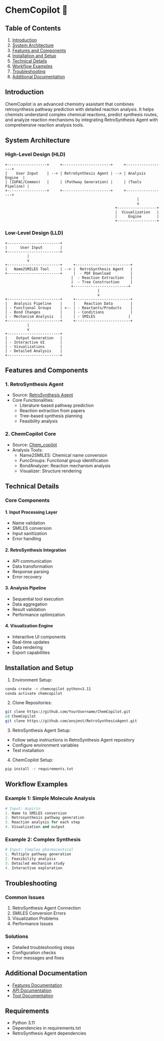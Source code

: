 # ChemCopilot 🧪

## Table of Contents
1. [Introduction](#introduction)
2. [System Architecture](#system-architecture)
3. [Features and Components](#features-and-components)
4. [Installation and Setup](#installation-and-setup)
5. [Technical Details](#technical-details)
6. [Workflow Examples](#workflow-examples)
7. [Troubleshooting](#troubleshooting)
8. [Additional Documentation](#additional-documentation)

## Introduction
ChemCopilot is an advanced chemistry assistant that combines retrosynthesis pathway prediction with detailed reaction analysis. It helps chemists understand complex chemical reactions, predict synthesis routes, and analyze reaction mechanisms by integrating RetroSynthesis Agent with comprehensive reaction analysis tools.

## System Architecture

### High-Level Design (HLD)
```ascii
+------------------+     +----------------------+     +------------------+
|    User Input    | --> | RetroSynthesis Agent | --> | Analysis Engine  |
| (IUPAC/Common)   |     | (Pathway Generation) |     | (Tools Pipeline) |
+------------------+     +----------------------+     +------------------+
                                                            |
                                                            v
                                                  +------------------+
                                                  |  Visualization   |
                                                  |     Engine       |
                                                  +------------------+
```

### Low-Level Design (LLD)
```ascii
+------------------------+
|      User Input        |
+------------------------+
          |
          v
+------------------------+     +-------------------------+
|   Name2SMILES Tool     | --> |  RetroSynthesis Agent   |
+------------------------+     |  - PDF Download         |
                              |  - Reaction Extraction   |
                              |  - Tree Construction     |
                              +-------------------------+
                                          |
                                          v
+------------------------+     +-------------------------+
|   Analysis Pipeline    |     |    Reaction Data        |
| - Functional Groups    | <-- | - Reactants/Products    |
| - Bond Changes         |     | - Conditions            |
| - Mechanism Analysis   |     | - SMILES               |
+------------------------+     +-------------------------+
          |
          v
+------------------------+
|    Output Generation   |
| - Interactive UI       |
| - Visualizations       |
| - Detailed Analysis    |
+------------------------+
```

## Features and Components

### 1. RetroSynthesis Agent
- Source: [RetroSynthesis Agent](https://github.com/anujmst/RetroSynthesisAgent)
- Core Functionalities:
  - Literature-based pathway prediction
  - Reaction extraction from papers
  - Tree-based synthesis planning
  - Feasibility analysis

### 2. ChemCopilot Core
- Source: [Chem_copilot](https://github.com/Mehak-mstack26/Chem_copilot)
- Analysis Tools:
  - Name2SMILES: Chemical name conversion
  - FuncGroups: Functional group identification
  - BondAnalyzer: Reaction mechanism analysis
  - Visualizer: Structure rendering

## Technical Details

### Core Components

#### 1. Input Processing Layer
- Name validation
- SMILES conversion
- Input sanitization
- Error handling

#### 2. RetroSynthesis Integration
- API communication
- Data transformation
- Response parsing
- Error recovery

#### 3. Analysis Pipeline
- Sequential tool execution
- Data aggregation
- Result validation
- Performance optimization

#### 4. Visualization Engine
- Interactive UI components
- Real-time updates
- Data rendering
- Export capabilities

## Installation and Setup

1. Environment Setup:
```bash
conda create -n chemcopilot python=3.11
conda activate chemcopilot
```

2. Clone Repositories:
```bash
git clone https://github.com/YourUsername/ChemCopilot.git
cd ChemCopilot
git clone https://github.com/anujmst/RetroSynthesisAgent.git
```

3. RetroSynthesis Agent Setup:
- Follow setup instructions in RetroSynthesis Agent repository
- Configure environment variables
- Test installation

4. ChemCopilot Setup:
```bash
pip install -r requirements.txt
```

## Workflow Examples

### Example 1: Simple Molecule Analysis
```python
# Input: Aspirin
1. Name to SMILES conversion
2. Retrosynthesis pathway generation
3. Reaction analysis for each step
4. Visualization and output
```

### Example 2: Complex Synthesis
```python
# Input: Complex pharmaceutical
1. Multiple pathway generation
2. Feasibility analysis
3. Detailed mechanism study
4. Interactive exploration
```

## Troubleshooting

### Common Issues
1. RetroSynthesis Agent Connection
2. SMILES Conversion Errors
3. Visualization Problems
4. Performance Issues

### Solutions
- Detailed troubleshooting steps
- Configuration checks
- Error messages and fixes

## Additional Documentation
- [Features Documentation](Features/README.md)
- [API Documentation](docs/API.md)
- [Tool Documentation](docs/Tools.md)

## Requirements
- Python 3.11
- Dependencies in requirements.txt
- RetroSynthesis Agent dependencies
